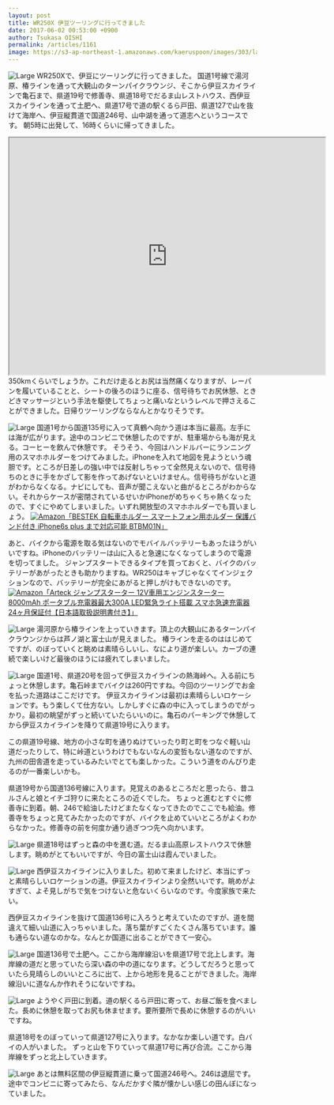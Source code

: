 ```yaml
---
layout: post
title: WR250X 伊豆ツーリングに行ってきました
date: 2017-06-02 00:53:00 +0900
author: Tsukasa OISHI
permalink: /articles/1161
image: https://s3-ap-northeast-1.amazonaws.com/kaeruspoon/images/303/large.jpg?1496261671
---
```


![Large](https://s3-ap-northeast-1.amazonaws.com/kaeruspoon/images/304/large.jpeg?1496329195)
WR250Xで、伊豆にツーリングに行ってきました。
国道1号線で湯河原、椿ラインを通って大観山のターンパイクラウンジ、そこから伊豆スカイラインで亀石まで、県道19号で修善寺、県道18号でだるま山レストハウス、西伊豆スカイラインを通って土肥へ、県道17号で道の駅くるら戸田、県道127で山を抜けて海岸へ、伊豆縦貫道で国道246号、山中湖を通って道志へというコースです。
朝5時に出発して、16時くらいに帰ってきました。

<iframe src="https://www.google.com/maps/d/embed?mid=1IEeNqs7q4dtLnZrBs3UBpEF1jYA" width="640" height="480"></iframe>
350kmくらいでしょうか。これだけ走るとお尻は当然痛くなりますが、レーパンを履いていることと、シートの後ろのほうに座る、信号待ちでお尻休憩、ときどきマッサージという手法を駆使してちょっと痛いなというレベルで押さえることができました。日帰りツーリングならなんとかなりそうです。

![Large](https://s3-ap-northeast-1.amazonaws.com/kaeruspoon/images/305/large.jpeg?1496329354)
国道1号から国道135号に入って真鶴へ向かう道は本当に最高。左手には海が広がります。途中のコンビニで休憩したのですが、駐車場からも海が見える。コーヒーを飲んで休憩です。
そうそう、今回はハンドルバーにランニング用のスマホホルダーをつけてみました。iPhoneを入れて地図を見ようという魂胆です。ところが日差しの強い中では反射しちゃって全然見えないので、信号待ちのときに手をかざして影を作ってあげないといけません。信号待ちがないと道がわからなくなる。ナビにしても、音声が聞こえないと曲がるところがわからない。それからケースが密閉されているせいかiPhoneがめちゃくちゃ熱くなったので、すぐにやめてしまいました。いずれ開放型のスマホホルダーでも買いましょう。
[![Amazon](https://images-fe.ssl-images-amazon.com/images/I/41zFT6n-3SL._SL160_.jpg)](https://www.amazon.co.jp/BESTEK-%E8%87%AA%E8%BB%A2%E8%BB%8A%E3%83%9B%E3%83%AB%E3%83%80%E3%83%BC-%E3%82%B9%E3%83%9E%E3%83%BC%E3%83%88%E3%83%95%E3%82%A9%E3%83%B3%E7%94%A8%E3%83%9B%E3%83%AB%E3%83%80%E3%83%BC-%E4%BF%9D%E8%AD%B7%E3%83%90%E3%83%B3%E3%83%89%E4%BB%98%E3%81%8D-iPhone6s/dp/B01DKB7MNI?SubscriptionId=AKIAIKJECTBTL3JTYTKA&amp;tag=kaeruspoon-22&amp;linkCode=xm2&amp;camp=2025&amp;creative=165953&amp;creativeASIN=B01DKB7MNI)[「BESTEK 自転車ホルダー スマートフォン用ホルダー 保護バンド付き iPhone6s plus まで対応可能 BTBM01N」](https://www.amazon.co.jp/BESTEK-%E8%87%AA%E8%BB%A2%E8%BB%8A%E3%83%9B%E3%83%AB%E3%83%80%E3%83%BC-%E3%82%B9%E3%83%9E%E3%83%BC%E3%83%88%E3%83%95%E3%82%A9%E3%83%B3%E7%94%A8%E3%83%9B%E3%83%AB%E3%83%80%E3%83%BC-%E4%BF%9D%E8%AD%B7%E3%83%90%E3%83%B3%E3%83%89%E4%BB%98%E3%81%8D-iPhone6s/dp/B01DKB7MNI?SubscriptionId=AKIAIKJECTBTL3JTYTKA&amp;tag=kaeruspoon-22&amp;linkCode=xm2&amp;camp=2025&amp;creative=165953&amp;creativeASIN=B01DKB7MNI)

あと、バイクから電源を取る気はないのでモバイルバッテリーもあったほうがいいですね。iPhoneのバッテリーは山に入ると急速になくなってしまうので電源を切ってました。
ジャンプスタートできるタイプを買っておくと、バイクのバッテリーがあがったときも助かりますね。WR250はキャブじゃなくてインジェクションなので、バッテリーが完全にあがると押しがけもできないのです。
[![Amazon](https://images-fe.ssl-images-amazon.com/images/I/41ol2etzznL._SL160_.jpg)](https://www.amazon.co.jp/Arteck-12V%E8%BB%8A%E7%94%A8%E3%82%A8%E3%83%B3%E3%82%B8%E3%83%B3%E3%82%B9%E3%82%BF%E3%83%BC%E3%82%BF%E3%83%BC-%E3%83%9D%E3%83%BC%E3%82%BF%E3%83%96%E3%83%AB%E5%85%85%E9%9B%BB%E5%99%A8%E6%9C%80%E5%A4%A7300A-LED%E7%B7%8A%E6%80%A5%E3%83%A9%E3%82%A4%E3%83%88%E6%90%AD%E8%BC%89-24%E3%83%B6%E6%9C%88%E4%BF%9D%E8%A8%BC%E4%BB%98%E3%80%90%E6%97%A5%E6%9C%AC%E8%AA%9E%E5%8F%96%E6%89%B1%E8%AA%AC%E6%98%8E%E6%9B%B8%E4%BB%98%E3%81%8D%E3%80%91/dp/B01DVSSCG6?SubscriptionId=AKIAIKJECTBTL3JTYTKA&amp;tag=kaeruspoon-22&amp;linkCode=xm2&amp;camp=2025&amp;creative=165953&amp;creativeASIN=B01DVSSCG6)[「Arteck ジャンプスターター 12V車用エンジンスターター 8000mAh ポータブル充電器最大300A LED緊急ライト搭載 スマホ急速充電器 24ヶ月保証付【日本語取扱説明書付き】」](https://www.amazon.co.jp/Arteck-12V%E8%BB%8A%E7%94%A8%E3%82%A8%E3%83%B3%E3%82%B8%E3%83%B3%E3%82%B9%E3%82%BF%E3%83%BC%E3%82%BF%E3%83%BC-%E3%83%9D%E3%83%BC%E3%82%BF%E3%83%96%E3%83%AB%E5%85%85%E9%9B%BB%E5%99%A8%E6%9C%80%E5%A4%A7300A-LED%E7%B7%8A%E6%80%A5%E3%83%A9%E3%82%A4%E3%83%88%E6%90%AD%E8%BC%89-24%E3%83%B6%E6%9C%88%E4%BF%9D%E8%A8%BC%E4%BB%98%E3%80%90%E6%97%A5%E6%9C%AC%E8%AA%9E%E5%8F%96%E6%89%B1%E8%AA%AC%E6%98%8E%E6%9B%B8%E4%BB%98%E3%81%8D%E3%80%91/dp/B01DVSSCG6?SubscriptionId=AKIAIKJECTBTL3JTYTKA&amp;tag=kaeruspoon-22&amp;linkCode=xm2&amp;camp=2025&amp;creative=165953&amp;creativeASIN=B01DVSSCG6)


![Large](https://s3-ap-northeast-1.amazonaws.com/kaeruspoon/images/307/large.jpeg?1496329612)
湯河原から椿ラインを上っていきます。頂上の大観山にあるターンパイクラウンジからは芦ノ湖と富士山が見えました。
椿ラインを走るのははじめてですが、のぼっていくと眺めは素晴らしいし、なにより道が楽しい。カーブの連続で楽しいけど最後のほうには疲れてしまいました。

![Large](https://s3-ap-northeast-1.amazonaws.com/kaeruspoon/images/303/large.jpg?1496261671)
国道1号、県道20号を回って伊豆スカイラインの熱海峠へ。入る前にちょっと休憩します。亀石峠までバイクは260円ですね。今回のツーリングでお金を払った道路はここだけです。
伊豆スカイラインは最初は素晴らしいロケーションです。もう楽しくて仕方ない。しかしすぐに森の中に入ってしまうのでがっかり。最初の眺望がずっと続いていたらいいのに。亀石のパーキングで休憩してから伊豆スカイラインを降りて県道19号に入ります。

この県道19号線、地方の小さな町を通りぬけていったり町と町をつなぐ軽い山道だったりして、特に峠道というわけでもないなんの変哲もない道なのですが、九州の田舎道を走っているみたいでとても楽しかった。こういう道をのんびり走るのが一番楽しいかも。

県道19号から国道136号線に入ります。見覚えのあるところだと思ったら、昔ユルさんと娘とイチゴ狩りに来たところの近くでした。
ちょっと進むとすぐに修善寺に到着。朝、246で給油したけどまたなくなってきたのでここでも給油。修善寺をちょっと見てみたかったのですが、バイクを止めていいところがよくわからなかった。修善寺の前を何度か通り過ぎつつ先へ向かいます。

![Large](https://s3-ap-northeast-1.amazonaws.com/kaeruspoon/images/308/large.jpeg?1496330245)
県道18号はずっと森の中を進む道。だるま山高原レストハウスで休憩します。眺めがとてもいいですが、今日の富士山は霞んでいました。

![Large](https://s3-ap-northeast-1.amazonaws.com/kaeruspoon/images/309/large.jpeg?1496330641)
西伊豆スカイラインに入りました。初めて来ましたけど、本当にずっと素晴らしいロケーションの道。伊豆スカイラインより全然いいです。眺めがよすぎて、よそ見しがちで気をつけないと危ないくらいなのです。今度家族で来たい。

西伊豆スカイラインを抜けて国道136号に入ろうと考えていたのですが、道を間違えて細い山道に入っちゃいました。落ち葉がすごくたくさん落ちています。誰も通らない道なのかな。なんとか国道に出ることができて一安心。

![Large](https://s3-ap-northeast-1.amazonaws.com/kaeruspoon/images/310/large.jpeg?1496331129)
国道136号で土肥へ。ここから海岸線沿いを県道17号で北上します。海岸線の道だと思っていたら深い森の中の道になります。どうしてだろうと思っていたら見晴らしのいいところに出て、上から地形を見ることができました。海岸線沿いに道なんか作れそうにないですね。

![Large](https://s3-ap-northeast-1.amazonaws.com/kaeruspoon/images/311/large.jpeg?1496331375)
ようやく戸田に到着。道の駅くるら戸田に寄って、お昼ご飯を食べました。長めに休憩を取ってお尻も休ませます。要所要所で長めに休憩するのがいいですね。

県道18号をのぼっていって県道127号に入ります。なかなか楽しい道です。白バイの人がいました。
ずっと山を下りていって県道17号に再び合流。ここから海岸線をずっと北上していきます。

![Large](https://s3-ap-northeast-1.amazonaws.com/kaeruspoon/images/312/large.jpeg?1496331690)
あとは無料区間の伊豆縦貫道に乗って国道246号へ。246は退屈です。途中でコンビニに寄ってみたら、なんだかすぐ隣が懐かしい感じの田んぼになっていました。
